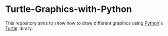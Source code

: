 # Turtle-Graphics-with-Python
This repository aims to show how to draw different graphics using [Python](https://www.python.org/)'s [Turtle](https://docs.python.org/3/library/turtle.html) library.
